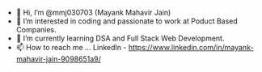- 👋 Hi, I’m @mmj030703 (Mayank Mahavir Jain)
- 👀 I’m interested in coding and passionate to work at Poduct Based Companies.
- 🌱 I’m currently learning DSA and Full Stack Web Development.
- 📫 How to reach me ... LinkedIn - https://www.linkedin.com/in/mayank-mahavir-jain-9098651a9/

<!---
mmj030703/mmj030703 is a ✨ special ✨ repository because its `README.md` (this file) appears on your GitHub profile.
You can click the Preview link to take a look at your changes.
--->
